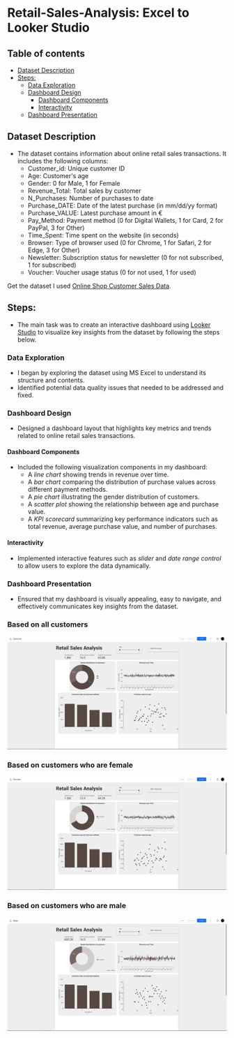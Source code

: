 # Retail-Sales-Analysis: Excel to Looker Studio





## Table of contents
- [Dataset Description](#dataset-description)
- [Steps:](#Steps)
  - [Data Exploration](#data-exploration)
  - [Dashboard Design](#dashboard-design)
    - [Dashboard Components](#dashboard-components)
    - [Interactivity](#interactivity)
  - [Dashboard Presentation](#dashboard-presentation)


## Dataset Description
- The dataset contains information about online retail sales transactions. It includes the following columns:
   -  Customer_id: Unique customer ID
   -  Age: Customer's age
   -  Gender: 0 for Male, 1 for Female
   -  Revenue_Total: Total sales by customer
   -  N_Purchases: Number of purchases to date
   -  Purchase_DATE: Date of the latest purchase (in mm/dd/yy format)
   -  Purchase_VALUE: Latest purchase amount in €
   -  Pay_Method: Payment method (0 for Digital Wallets, 1 for Card, 2 for PayPal, 3 for Other)
   -  Time_Spent: Time spent on the website (in seconds)
   -  Browser: Type of browser used (0 for Chrome, 1 for Safari, 2 for Edge, 3 for Other)
   -  Newsletter: Subscription status for newsletter (0 for not subscribed, 1 for subscribed)
   -  Voucher: Voucher usage status (0 for not used, 1 for used)

Get the dataset I used [Online Shop Customer Sales Data](assets/dataset/Online_Shop_Customer_Sales_Data.csv).

## Steps:
- The main task was to create an interactive dashboard using [Looker Studio](https://lookerstudio.google.com/u/0/navigation/reporting) to visualize key insights from the dataset by following the steps below.
  
### Data Exploration
 -  I began by exploring the dataset using MS Excel to understand its structure and contents.
 -  Identified potential data quality issues that needed to be addressed and fixed.
   
### Dashboard Design
 -  Designed a dashboard layout that highlights key metrics and trends related to online retail sales transactions.
   
#### Dashboard Components
- Included the following visualization components in my dashboard:
  -  A *line chart* showing trends in revenue over time.
  -  A *bar chart* comparing the distribution of purchase values across different payment methods.
  -  A *pie chart* illustrating the gender distribution of customers.
  -  A *scatter plot* showing the relationship between age and purchase value.
  -  A *KPI scorecard* summarizing key performance indicators such as total revenue, average purchase value, and number of purchases.
    
#### Interactivity
 -  Implemented interactive features such as *slider* and *date range control* to allow users to explore the data dynamically.
   
### Dashboard Presentation
-  Ensured that my dashboard is visually appealing, easy to navigate, and effectively communicates key insights from the dataset.


### Based on all customers
![General](assets/images/General.png)


### Based on customers who are female
![Female](assets/images/Female.png)


### Based on customers who are male
![Male](assets/images/Male.png)





